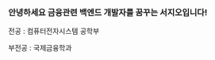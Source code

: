 ### 안녕하세요 금융관련 백엔드 개발자를 꿈꾸는 서지오입니다!

전공 : 컴퓨터전자시스템 공학부

부전공 : 국제금융학과



<!--
**seo-jio/seo-jio** is a ✨ _special_ ✨ repository because its `README.md` (this file) appears on your GitHub profile.

Here are some ideas to get you started:

- 🔭 I’m currently working on ...
- 🌱 I’m currently learning ...
- 👯 I’m looking to collaborate on ...
- 🤔 I’m looking for help with ...
- 💬 Ask me about ...
- 📫 How to reach me: ...
- 😄 Pronouns: ...
- ⚡ Fun fact: ...
-->
